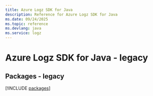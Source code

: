 ```yaml
---
title: Azure Logz SDK for Java
description: Reference for Azure Logz SDK for Java
ms.date: 09/24/2025
ms.topic: reference
ms.devlang: java
ms.service: logz
---
```

# Azure Logz SDK for Java - legacy
## Packages - legacy
[!INCLUDE [packages](logz-index.md)]
